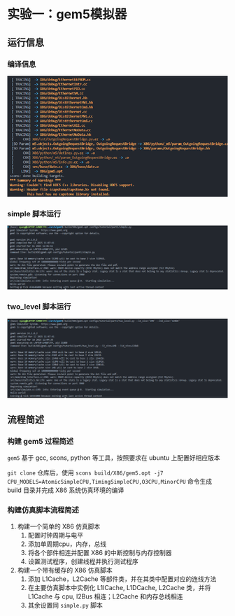 # 实验一：gem5模拟器

## 运行信息

### 编译信息

![build](./image/build.png)

### simple 脚本运行

![simple](./image/simple.png)

### two_level 脚本运行

![twolevel](./image/two_level.png)

## 流程简述

### 构建 gem5 过程简述

`gem5` 基于 gcc, scons, python 等工具，按照要求在 ubuntu 上配置好相应版本

`git clone` 仓库后，使用 `scons build/X86/gem5.opt -j7 CPU_MODELS=AtomicSimpleCPU,TimingSimpleCPU,O3CPU,MinorCPU` 命令生成 build 目录并完成 X86 系统仿真环境的编译

### 构建仿真脚本流程简述

1. 构建一个简单的 X86 仿真脚本
   1. 配置时钟周期与电平
   2. 添加单周期cpu，内存，总线
   3. 将各个部件相连并配置 X86 的中断控制与内存控制器
   4. 设置测试程序，创建线程并执行测试程序
2. 构建一个带有缓存的 X86 仿真脚本
   1. 添加 L1Cache，L2Cache 等部件类，并在其类中配置对应的连线方法
   2. 在主要仿真脚本中实例化 L1ICache, L1DCache, L2Cache 类，并将 L1Cache 与 cpu, l2Bus 相连；L2Cache 和内存总线相连
   3. 其余设置同 `simple.py` 脚本